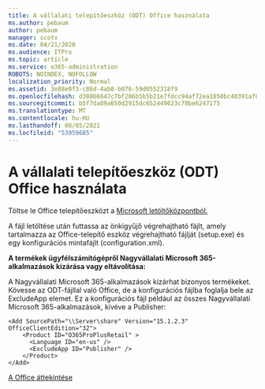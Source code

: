 ```yaml
---
title: A vállalati telepítőeszköz (ODT) Office használata
ms.author: pebaum
author: pebaum
manager: scotv
ms.date: 04/21/2020
ms.audience: ITPro
ms.topic: article
ms.service: o365-administration
ROBOTS: NOINDEX, NOFOLLOW
localization_priority: Normal
ms.assetid: 3e88e0f3-c86d-4ab8-b076-59d0552318f9
ms.openlocfilehash: d38866647c7bf286b5b5b21e7fdcc94af72ea1850bc40391af077aa230b8b4fd
ms.sourcegitcommit: b5f7da89a650d2915dc652449623c78be6247175
ms.translationtype: MT
ms.contentlocale: hu-HU
ms.lasthandoff: 08/05/2021
ms.locfileid: "53959685"
---
```

# <a name="questions-about-how-to-use-the-office-deployment-tool-odt"></a>A vállalati telepítőeszköz (ODT) Office használata

Töltse le Office telepítőeszközt a [Microsoft letöltőközpontból.](https://go.microsoft.com/fwlink/p/?LinkID=626065)
  
A fájl letöltése után futtassa az önkigyűjő végrehajtható fájlt, amely tartalmazza az Office-telepítő eszköz végrehajtható fájlját (setup.exe) és egy konfigurációs mintafájlt (configuration.xml).
  
 **A termékek ügyfélszámítógépről Nagyvállalati Microsoft 365-alkalmazások kizárása vagy eltávolítása:**
  
A Nagyvállalati Microsoft 365-alkalmazások kizárhat bizonyos termékeket. Kövesse az ODT-fájllal való Office, de a konfigurációs fájlba foglalja bele az ExcludeApp elemet. Ez a konfigurációs fájl például az összes Nagyvállalati Microsoft 365-alkalmazások, kivéve a Publisher:
  
```
<Add SourcePath="\\Server\share" Version="15.1.2.3" OfficeClientEdition="32">
    <Product ID="O365ProPlusRetail" >
      <Language ID="en-us" />
      <ExcludeApp ID="Publisher" />
    </Product>
</Add>
```

[A Office áttekintése](https://docs.microsoft.com/deployoffice/overview-office-deployment-tool)
  

